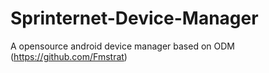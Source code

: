 Sprinternet-Device-Manager
==========================

A opensource android device manager based on ODM (https://github.com/Fmstrat)
